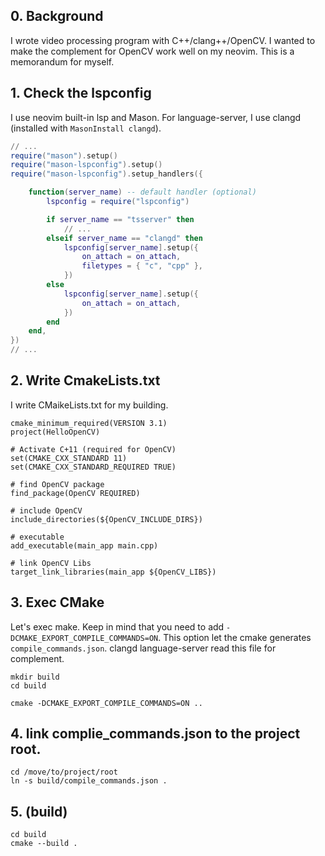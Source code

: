 ## 0. Background
I wrote video processing program with C++/clang++/OpenCV. 
I wanted to make the complement for OpenCV work well on my neovim. 
This is a memorandum for myself. 

## 1. Check the lspconfig
I use neovim built-in lsp and Mason.
For language-server, I use clangd (installed with `MasonInstall clangd`).

``` init.lua
// ...
require("mason").setup()
require("mason-lspconfig").setup()
require("mason-lspconfig").setup_handlers({

	function(server_name) -- default handler (optional)
		lspconfig = require("lspconfig")

		if server_name == "tsserver" then
            // ...
		elseif server_name == "clangd" then
			lspconfig[server_name].setup({
				on_attach = on_attach,
				filetypes = { "c", "cpp" },
			})
		else
			lspconfig[server_name].setup({
				on_attach = on_attach,
			})
		end
	end,
})
// ...
```


## 2. Write CmakeLists.txt
I write CMaikeLists.txt for my building.

```
cmake_minimum_required(VERSION 3.1)
project(HelloOpenCV)

# Activate C+11 (required for OpenCV)
set(CMAKE_CXX_STANDARD 11)
set(CMAKE_CXX_STANDARD_REQUIRED TRUE)

# find OpenCV package
find_package(OpenCV REQUIRED)

# include OpenCV
include_directories(${OpenCV_INCLUDE_DIRS})

# executable
add_executable(main_app main.cpp)

# link OpenCV Libs
target_link_libraries(main_app ${OpenCV_LIBS})
```

## 3. Exec CMake
Let's exec make. Keep in mind that you need to add `-DCMAKE_EXPORT_COMPILE_COMMANDS=ON`. 
This option let the cmake generates `compile_commands.json`. 
clangd language-server read this file for complement.

```
mkdir build
cd build

cmake -DCMAKE_EXPORT_COMPILE_COMMANDS=ON ..
```

## 4. link complie_commands.json to the project root.

```
cd /move/to/project/root
ln -s build/compile_commands.json .
```

## 5. (build)

```
cd build
cmake --build .
```
